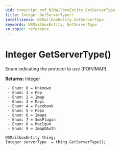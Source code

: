 ```yaml
---
uid: crmscript_ref_NSMailboxEntity_GetServerType
title: Integer GetServerType()
intellisense: NSMailboxEntity.GetServerType
keywords: NSMailboxEntity, GetServerType
so.topic: reference
---
```


# Integer GetServerType()

Enum indicating the protocol to use (POP/IMAP).

**Returns:** Integer

     - Enum: 0 = Unknown 
     - Enum: 1 = Pop 
     - Enum: 2 = Imap 
     - Enum: 3 = Mapi 
     - Enum: 4 = Facebook 
     - Enum: 5 = Pops 
     - Enum: 6 = Imaps 
     - Enum: 7 = SmsPlugin 
     - Enum: 8 = Mailgun 
     - Enum: 9 = ImapOAuth 

```crmscript
NSMailboxEntity thing;
Integer serverType  = thing.GetServerType();
```

